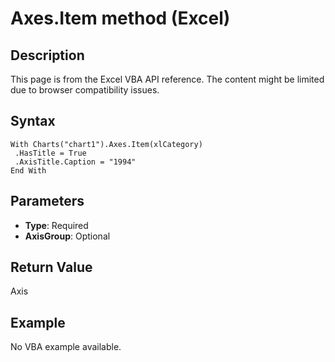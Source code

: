 # Axes.Item method (Excel)

## Description
This page is from the Excel VBA API reference. The content might be limited due to browser compatibility issues.

## Syntax
```vba
With Charts("chart1").Axes.Item(xlCategory) 
 .HasTitle = True 
 .AxisTitle.Caption = "1994" 
End With
```

## Parameters
- **Type**: Required
- **AxisGroup**: Optional

## Return Value
Axis

## Example
No VBA example available.
